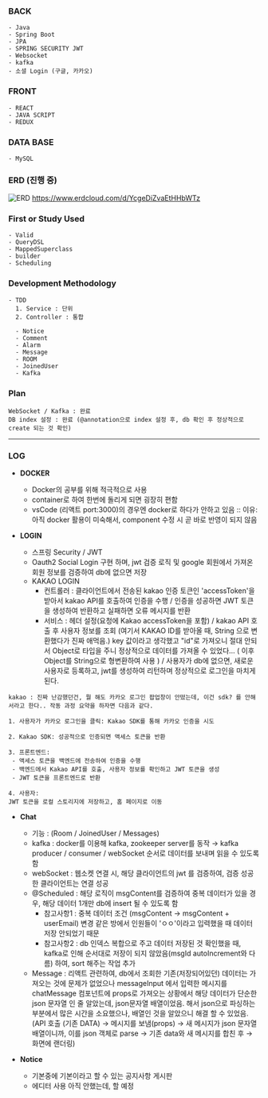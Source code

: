 ### BACK 
```
- Java
- Spring Boot
- JPA
- SPRING SECURITY JWT
- Websocket
- kafka
- 소셜 Login (구글, 카카오)
```
### FRONT 
```
- REACT
- JAVA SCRIPT
- REDUX
```
### DATA BASE
```
- MySQL
```
### ERD (진행 중)
![ERD](https://github.com/user-attachments/assets/f6b35e02-d32d-401e-bf7e-587c47a41fde)
https://www.erdcloud.com/d/YcgeDiZvaEtHHbWTz

### First or Study Used
```
- Valid
- QueryDSL
- MappedSuperclass
- builder
- Scheduling
```
### Development Methodology
```
- TDD
  1. Service : 단위
  2. Controller : 통합

  - Notice
  - Comment
  - Alarm
  - Message
  - ROOM
  - JoinedUser
  - Kafka
```
### Plan
```
WebSocket / Kafka : 완료
DB index 설정 : 완료 (@annotation으로 index 설정 후, db 확인 후 정상적으로 create 되는 것 확인)
```

---

### LOG

- **DOCKER**
  - Docker의 공부를 위해 적극적으로 사용
  - container로 하여 한번에 돌리게 되면 굉장히 편함
  - vsCode (리액트 port:3000)의 경우엔 docker로 하다가 안하고 있음 :: 이유: 아직 docker 활용이 미숙해서, component 수정 시 곧 바로 반영이 되지 않음

- **LOGIN**
  - 스프링 Security / JWT
  - Oauth2 Social Login 구현 하며, jwt 검증 로직 및 google 회원에서 가져온 회원 정보를 검증하여 db에 없으면 저장
  - KAKAO LOGIN
    - 컨트롤러 : 클라이언트에서 전송된 kakao 인증 토큰인 'accessToken'을 받아서 kakao API를 호출하여 인증을 수행 / 인증을 성공하면 JWT 토큰을 생성하여 반환하고 실패하면 오류 메시지를 반환
    - 서비스 : 헤더 설정(요청에 Kakao accessToken을 포함) / kakao API 호출 후 사용자 정보를 조회 (여기서 KAKAO ID를 받아올 때, String 으로 변환했다가 진짜 애먹음.) key 값이라고 생각했고 "id"로 가져오니 절대 안되서 Object로 타입을 주니 정상적으로 데이터를 가져올 수 있었다... ( 이후 Object를 String으로 형변환하여 사용 ) / 사용자가 db에 없으면, 새로운 사용자로 등록하고, jwt를 생성하여 리턴하며 정상적으로 로그인을 마치게 된다.
```
kakao : 진짜 난감했던건, 뭘 해도 카카오 로그인 팝업창이 안떴는데, 이건 sdk? 를 안해서라고 한다.. 작동 과정 요약을 하자면 다음과 같다.

1. 사용자가 카카오 로그인을 클릭: Kakao SDK를 통해 카카오 인증을 시도

2. Kakao SDK: 성공적으로 인증되면 액세스 토큰을 반환

3. 프론트엔드:
 - 액세스 토큰을 백엔드에 전송하여 인증을 수행
 - 백엔드에서 Kakao API를 호출, 사용자 정보를 확인하고 JWT 토큰을 생성
 - JWT 토큰을 프론트엔드로 반환

4. 사용자:
JWT 토큰을 로컬 스토리지에 저장하고, 홈 페이지로 이동
```
- **Chat**
  - 기능 : (Room / JoinedUser / Messages) 
  - kafka : docker를 이용해 kafka, zookeeper server를 동작 → kafka producer / consumer / webSocket 순서로 데이터를 보내며 읽을 수 있도록 함
  - webSocket : 웹소켓 연결 시, 해당 클라이언트의 jwt 를 검증하여, 검증 성공한 클라이언트는 연결 성공
  - @Scheduled : 해당 로직이 msgContent를 검증하여 중복 데이터가 있을 경우, 해당 데이터 1개만 db에 insert 될 수 있도록 함
    - 참고사항1 : 중복 데이터 조건 (msgContent -> msgContent + userEmail) 변경 같은 방에서 인원들이 'ㅇㅇ'이라고 입력했을 때 데이터 저장 안되었기 때문
    - 참고사항2 : db 인덱스 복합으로 주고 데이터 저장된 것 확인했을 때, kafka로 인해 순서대로 저장이 되지 않았음(msgId autoIncrement와 다름) 하여, sort 해주는 작업 추가
  - Message : 리액트 관련하여, db에서 조회한 기존(저장되어있던) 데이터는 가져오는 것에 문제가 없었으나 messageInput 에서 입력한 메시지를 chatMessage 컴포넌트에 props로 가져오는 상황에서 해당 데이터가 단순한 json 문자열 인 줄 알았는데, json문자열 배열이었음. 해서 json으로 파싱하는 부분에서 많은 시간을 소요했으나, 배열인 것을 알았으니 해결 할 수 있었음. <br> (API 호출 (기존 DATA) → 메시지를 보냄(props) → 새 메시지가 json 문자열 배열이니까, 이를 json 객체로 parse → 기존 data와 새 메시지를 합친 후 → 화면에 랜더링)
 
- **Notice**
  - 기본중에 기본이라고 할 수 있는 공지사항 게시판
  - 에디터 사용 아직 안했는데, 할 예정 
